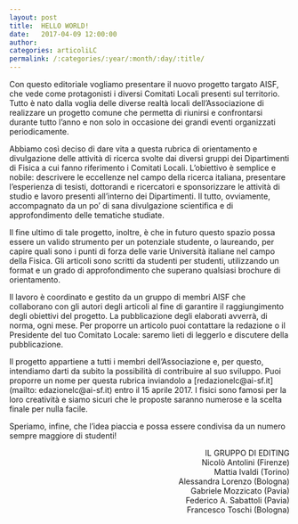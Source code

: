 ```yaml
---
layout: post
title:  HELLO WORLD!
date:   2017-04-09 12:00:00
author: 
categories: articoliLC 
permalink: /:categories/:year/:month/:day/:title/
---
```


Con questo editoriale vogliamo presentare il nuovo progetto targato AISF, che vede come protagonisti i diversi Comitati Locali presenti sul territorio. Tutto è nato dalla voglia delle diverse realtà locali dell’Associazione di realizzare un progetto comune che permetta di riunirsi e confrontarsi durante tutto l’anno e non solo in occasione dei grandi eventi organizzati periodicamente.

Abbiamo così deciso di dare vita a questa rubrica di orientamento e divulgazione delle attività di ricerca svolte dai diversi gruppi dei Dipartimenti di Fisica a cui fanno riferimento i Comitati Locali. L’obiettivo è semplice e nobile: descrivere le eccellenze nel campo della ricerca italiana, presentare l’esperienza di tesisti, dottorandi e ricercatori e sponsorizzare le attività di studio e lavoro presenti all’interno dei Dipartimenti. Il tutto, ovviamente, accompagnato da un po’ di sana divulgazione scientifica e di approfondimento delle tematiche studiate.

Il fine ultimo di tale progetto, inoltre, è che in futuro questo spazio possa essere un valido strumento per un potenziale studente, o laureando, per capire quali sono i punti di forza delle varie Università italiane nel campo della Fisica. Gli articoli sono scritti da studenti per studenti, utilizzando un format e un grado di approfondimento che superano qualsiasi brochure di orientamento.

Il lavoro è coordinato e gestito da un gruppo di membri AISF che collaborano con gli autori degli articoli al fine di garantire il raggiungimento degli obiettivi del progetto. La pubblicazione degli elaborati avverrà, di norma, ogni mese. Per proporre un articolo puoi contattare la redazione o il Presidente del tuo Comitato Locale: saremo lieti di leggerlo e discutere della pubblicazione.

Il progetto appartiene a tutti i membri dell’Associazione e, per questo, intendiamo darti da subito la possibilità di contribuire al suo sviluppo. Puoi proporre un nome per questa rubrica inviandolo a [redazionelc&#64;&#97;&#105;&#45;&#115;&#102;&#46;&#105;&#116;](mailto: edazionelc&#64;&#97;&#105;&#45;&#115;&#102;&#46;&#105;&#116;) entro il 15 aprile 2017. I fisici sono famosi per la loro creatività e siamo sicuri che le proposte saranno numerose e la scelta finale per nulla facile.

Speriamo, infine, che l’idea piaccia e possa essere condivisa da un numero sempre maggiore di studenti!

<div style="text-align: right"> 
    IL GRUPPO DI EDITING <br>
    Nicolò Antolini (Firenze) <br>
    Mattia Ivaldi (Torino) <br>
    Alessandra Lorenzo (Bologna) <br>
    Gabriele Mozzicato (Pavia) <br>
    Federico A. Sabattoli (Pavia) <br>
    Francesco Toschi (Bologna) 
</div>